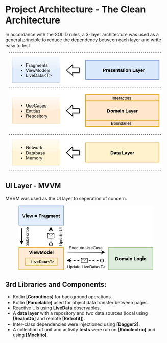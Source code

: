 # Project Architecture - The Clean Architecture

In accordance with the SOLID rules, a 3-layer architecture was used as a general principle to reduce the dependency between each layer and write easy to test.
<p align="center">
<img src="https://raw.githubusercontent.com/eozbaysar/git_repo_listing_app/master/RepoApp/summary/clean_architecture_reloaded_layers.png" alt="Repo App Architecture"/>
</p>

## UI Layer - MVVM

MVVM was used as the UI layer to seperation of concern.
<p align="center">
<img src="https://raw.githubusercontent.com/eozbaysar/git_repo_listing_app/master/RepoApp/summary/clean_architecture_reloaded_mvvm_app.png" alt="Repo App UI Architecture"/>
</p>


## 3rd Libraries and Components:

*   Kotlin **[Coroutines]** for background operations.
*   Kotlin **[Parcelable]** used for object data transfer between pages.
*   Reactive UIs using **LiveData** observables.
*   A **data layer** with a repository and two data sources (local using **[RealmDb]** and remote **[Refrofit]**).
*   Inter-class dependencies were injectioned using **[Dagger2]**.
*   A collection of unit and activity **tests** were run on **[Robolectric]** and using **[Mockito]**.


